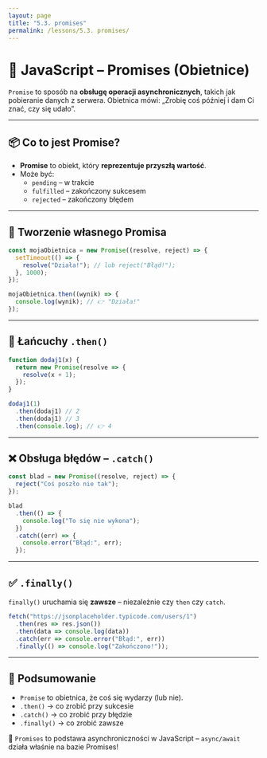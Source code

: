 ```yaml
---
layout: page
title: "5.3. promises"
permalink: /lessons/5.3. promises/
---
```


# 🔁 JavaScript – Promises (Obietnice)

`Promise` to sposób na **obsługę operacji asynchronicznych**, takich jak pobieranie danych z serwera. Obietnica mówi: „Zrobię coś później i dam Ci znać, czy się udało”.

---

## 📦 Co to jest Promise?

- **Promise** to obiekt, który **reprezentuje przyszłą wartość**.
- Może być:
  - `pending` – w trakcie
  - `fulfilled` – zakończony sukcesem
  - `rejected` – zakończony błędem

---

## 📄 Tworzenie własnego Promisa

```js
const mojaObietnica = new Promise((resolve, reject) => {
  setTimeout(() => {
    resolve("Działa!"); // lub reject("Błąd!");
  }, 1000);
});

mojaObietnica.then((wynik) => {
  console.log(wynik); // 👉 "Działa!"
});
```

---

## 🔁 Łańcuchy `.then()`

```js
function dodaj1(x) {
  return new Promise(resolve => {
    resolve(x + 1);
  });
}

dodaj1(1)
  .then(dodaj1) // 2
  .then(dodaj1) // 3
  .then(console.log); // 👉 4
```

---

## ❌ Obsługa błędów – `.catch()`

```js
const blad = new Promise((resolve, reject) => {
  reject("Coś poszło nie tak");
});

blad
  .then(() => {
    console.log("To się nie wykona");
  })
  .catch((err) => {
    console.error("Błąd:", err);
  });
```

---

## ✅ `.finally()`

`finally()` uruchamia się **zawsze** – niezależnie czy `then` czy `catch`.

```js
fetch("https://jsonplaceholder.typicode.com/users/1")
  .then(res => res.json())
  .then(data => console.log(data))
  .catch(err => console.error("Błąd:", err))
  .finally(() => console.log("Zakończono!"));
```

---

## 🧠 Podsumowanie

- `Promise` to obietnica, że coś się wydarzy (lub nie).
- `.then()` → co zrobić przy sukcesie
- `.catch()` → co zrobić przy błędzie
- `.finally()` → co zrobić zawsze

📌 `Promises` to podstawa asynchroniczności w JavaScript – `async/await` działa właśnie na bazie Promises!
